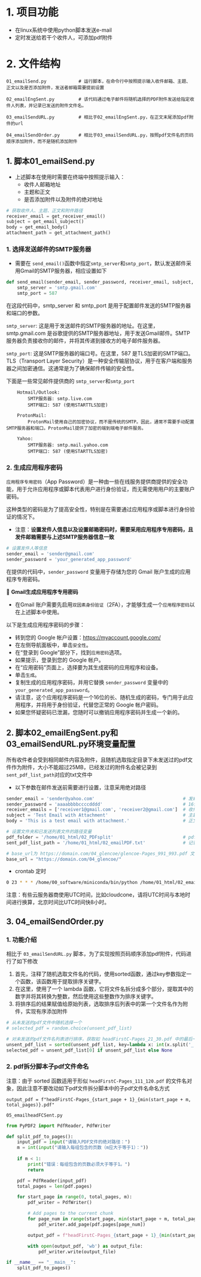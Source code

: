 # 1. 项目功能

- 在linux系统中使用python脚本发送e-mail
- 定时发送给若干个收件人，可添加pdf附件

# 2. 文件结构

```
01_emailSend.py            # 运行脚本，在命令行中按照提示输入收件邮箱、主题、正文以及是否添加附件，发送者邮箱需要提前设置

02_emailEngSent.py         # 该代码通过电子邮件将随机选择的PDF附件发送给指定收件人列表，并记录已发送的附件文件名。

03_emailSendURL.py         # 相比于02_emailEngSent.py，在正文末尾添加pdf附件的url

04_emailSendOrder.py       # 相比于03_emailSendURL.py，按照pdf文件名的页码顺序添加附件，而不是随机添加附件
```

## 1. 脚本01_emailSend.py

- 上述脚本在使用时需要在终端中按照提示输入：
  -  收件人邮箱地址
  -  主题和正文
  -  是否添加附件以及附件的绝对地址

```py
# 获取收件人、主题、正文和附件路径
receiver_email = get_receiver_email()
subject = get_email_subject()
body = get_email_body()
attachment_path = get_attachment_path()
```


### 1. 选择发送邮件的SMTP服务器

- 需要在 `send_email()`函数中指定`smtp_server`和`smtp_port`，默认发送邮件采用Gmail的SMTP服务器，相应设置如下

```py
def send_email(sender_email, sender_password, receiver_email, subject, body, attachment_path):
    smtp_server = 'smtp.gmail.com'
    smtp_port = 587
```

在这段代码中，smtp_server 和 smtp_port 是用于配置邮件发送的SMTP服务器和端口的参数。

`smtp_server`: 这是用于发送邮件的SMTP服务器的地址。在这里，smtp.gmail.com 是谷歌提供的SMTP服务器地址，用于发送Gmail邮件。SMTP服务器负责接收你的邮件，并将其传递到接收方的电子邮件服务器。

`smtp_port`: 这是SMTP服务器的端口号。在这里，587 是TLS加密的SMTP端口。TLS（Transport Layer Security）是一种安全传输层协议，用于在客户端和服务器之间加密通信。这通常是为了确保邮件传输的安全性。

下面是一些常见邮件提供商的 `smtp_server`和`smtp_port`

```
    Hotmail/Outlook:
        SMTP服务器: smtp.live.com
        SMTP端口: 587 (使用STARTTLS加密)

    ProtonMail:
        ProtonMail使用自己的加密协议，而不是传统的SMTP。因此，通常不需要手动配置SMTP服务器和端口。ProtonMail提供了加密的端到端电子邮件服务。

    Yahoo:
        SMTP服务器: smtp.mail.yahoo.com
        SMTP端口: 587 (使用STARTTLS加密)
```



### 2. 生成应用程序密码

`应用程序专用密码`（App Password）是一种由一些在线服务提供商提供的安全功能，用于允许应用程序或脚本代表用户进行身份验证，而无需使用用户的主要账户密码。

这种类型的密码是为了提高安全性，特别是在需要通过应用程序或脚本进行身份验证的情况下。

- 注意：**设置发件人信息以及设置邮箱密码时，需要采用应用程序专用密码，且发件邮箱需要与上述SMTP服务器信息一致**

```py
# 设置发件人等信息
sender_email = 'sender@gmail.com'
sender_password = 'your_generated_app_password'
```

在提供的代码中，`sender_password` 变量用于存储为您的 Gmail 账户生成的应用程序专用密码。

🔹 **Gmail生成应用程序专用密码**

- 在Gmail 账户需要先启用`双因素身份验证`（2FA），才能够生成一个`应用程序密码`以在上述脚本中使用。

以下是生成应用程序密码的步骤：

- 转到您的 Google 帐户设置：https://myaccount.google.com/
- 在左侧导航面板中，单击`安全性`。
- 在“登录到 Google”部分下，找到`应用密码`选项。
- 如果提示，登录到您的 Google 帐户。
- 在“应用密码”页面上，选择要为其生成密码的应用程序和设备。
- 单击`生成`。
- 复制生成的应用程序密码，并用它替换 `sender_password` 变量中的 `your_generated_app_password`。
- 请注意，这个应用程序密码是一个16位的长、随机生成的密码，专门用于此应用程序，并将用于身份验证，代替您正常的 Google 帐户密码。
- 如果您怀疑密码已泄漏，您随时可以撤销应用程序密码并生成一个新的。


## 2. 脚本02_emailEngSent.py和03_emailSendURL.py环境变量配置

所有收件者会受到相同邮件内容及附件，且随机选取指定目录下未发送过的pdf文件作为附件，大小不能超过25MB，已经发过的附件名会被记录到`sent_pdf_list_path`对应的txt文件中

- 以下参数在邮件发送前需要进行设置，注意采用绝对路径

```py
sender_email = 'sender@yahoo.com'                                 # 发邮件者邮箱
sender_password = 'aaaabbbbccccdddd'                              # 16位应用程序专用密码
receiver_emails = ['receiver1@gmail.com', 'receiver2@gmail.com']  # 收件者列表
subject = 'Test Email with Attachment'                            # 主题
body = 'This is a test email with attachment.'                    # 正文

# 设置文件夹和已发送列表文件的路径变量
pdf_folder = '/home/01_html/02_PDFsplit'                          # pdf附件对应的目录
sent_pdf_list_path = '/home/01_html/02_emailPDF.txt'              # 记录发送过的pdf附件名

# base_url为 https://domain.com/04_glencoe/glencoe-Pages_991_993.pdf 文件名前面部分，构造附件访问链接，位于正文最后部分
base_url = "https://domain.com/04_glencoe/"
```

- crontab 定时

```sh
0 23 * * * /home/00_software/miniconda/bin/python /home/01_html/02_emailEngSent.py >> /home/01_html/cron.log 2>&1
```

注意：有些云服务器商使用UTC时间，比如cloudcone，请将UTC时间与本地时间进行换算，北京时间比UTC时间快8小时。




## 3. 04_emailSendOrder.py

### 1. 功能介绍

相比于 `03_emailSendURL.py` 脚本，为了实现按照页码顺序添加pdf附件，代码进行了如下修改

1. 首先，注释了随机选取文件名的代码，使用sorted函数，通过key参数指定一个函数，该函数用于提取排序关键字。
2. 在这里，使用了一个 lambda 函数，它将文件名拆分成多个部分，提取其中的数字并将其转换为整数，然后使用这些整数作为排序关键字。
3. 将排序后的结果赋值给原始列表，选取排序后列表中的第一个文件名作为附件，实现有序添加附件

```py
# 从未发送的pdf文件中随机选择一个
# selected_pdf = random.choice(unsent_pdf_list)

# 对未发送的pdf文件名列表进行排序，获取如 headFirstC-Pages_21_30.pdf 中的最后一个整数，获取排序后的第一个文件名
unsent_pdf_list = sorted(unsent_pdf_list, key=lambda x: int(x.split('_')[2].split('.')[0]))
selected_pdf = unsent_pdf_list[0] if unsent_pdf_list else None
```



### 2. pdf拆分脚本子pdf文件命名

注意：由于 sorted 函数适用于形似 `headFirstC-Pages_111_120.pdf` 的文件名对象，因此注意不要改动如下pdf文件拆分脚本中的子pdf文件名命名方式

```
output_pdf = f"headFirstC-Pages_{start_page + 1}_{min(start_page + m, total_pages)}.pdf"
```

`05_emailheadFCSent.py`

```py
from PyPDF2 import PdfReader, PdfWriter

def split_pdf_to_pages():
    input_pdf = input("请输入PDF文件的绝对路径：")
    m = int(input("请输入每组包含的页数（m应大于等于1）："))
    
    if m < 1:
        print("错误：每组包含的页数必须大于等于1。")
        return

    pdf = PdfReader(input_pdf)
    total_pages = len(pdf.pages)

    for start_page in range(0, total_pages, m):
        pdf_writer = PdfWriter()

        # Add pages to the current chunk
        for page_num in range(start_page, min(start_page + m, total_pages)):
            pdf_writer.add_page(pdf.pages[page_num])

        output_pdf = f"headFirstC-Pages_{start_page + 1}_{min(start_page + m, total_pages)}.pdf"

        with open(output_pdf, 'wb') as output_file:
            pdf_writer.write(output_file)

if __name__ == "__main__":
    split_pdf_to_pages()
```






















